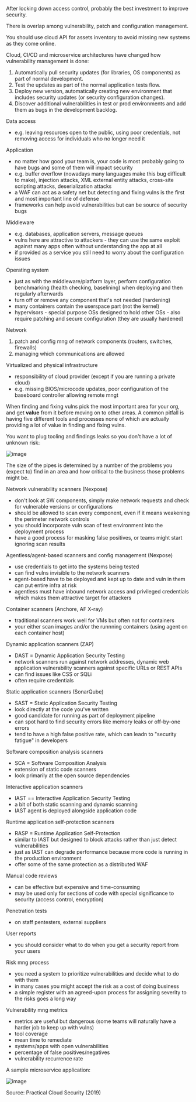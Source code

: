 After locking down access control, probably the best investment to improve security.

There is overlap among vulnerability, patch and configuration management.

You should use cloud API for assets inventory to avoid missing new systems as they come online.

Cloud, CI/CD and microservice architectures have changed how vulnerability management is done:

1. Automatically pull security updates (for libraries, OS components) as part of normal development.
2. Test the updates as part of the normal application tests flow.
3. Deploy new version, automatically creating new environment that includes security updates (or security configuration changes).
4. Discover additional vulnerabilities in test or prod environments and add them as bugs in the development backlog.

Data access

* e.g. leaving resources open to the public, using poor credentials, not removing access for individuals who no longer need it

Application

* no matter how good your team is, your code is most probably going to have bugs and some of them will impact security
* e.g. buffer overflow (nowadays many languages make this bug difficult to make), injection attacks, XML external entity attacks, cross-site scripting attacks, deserialization attacks
* a WAF can act as a safety net but detecting and fixing vulns is the first and most important line of defense
* frameworks can help avoid vulnerabilities but can be source of security bugs

Middleware

* e.g. databases, application servers, message queues
* vulns here are attractive to attackers - they can use the same exploit against many apps often without understanding the app at all
* if provided as a service you still need to worry about the configuration issues

Operating system

* just as with the middleware/platform layer, perform configuration benchmarking (health checking, baselining) when deploying and then regularly afterwards
* turn off or remove any component that's not needed (hardening)
* many containers contain the userspace part (not the kernel)
* hypervisors - special purpose OSs designed to hold other OSs - also require patching and secure configuration (they are usually hardened)

Network

1. patch and config mng of network components (routers, switches, firewalls)
2. managing which communications are allowed

Virtualized and physical infrastructure

* responsibility of cloud provider (except if you are running a private cloud)
* e.g. missing BIOS/microcode updates, poor configuration of the baseboard controller allowing remote mngt

When finding and fixing vulns pick the most important area for your org, and get **value** from it before moving on to other areas. A common pitfall is having five different tools and processes none of which are actually providing a lot of value in finding and fixing vulns.

You want to plug tooling and findings leaks so you don't have a lot of unknown risk:

![image](https://user-images.githubusercontent.com/1047259/138861332-f43d5650-276a-4eb0-8333-defd920c7e7c.png)

The size of the pipes is determined by a number of the problems you (expect to) find in an area and how critical to the business those problems might be.

Network vulnerability scanners (Nexpose)

* don't look at SW components, simply make network requests and check for vulnerable versions or configurations
* should be allowed to scan every component, even if it means weakening the perimeter network controls
* you should incorporate vuln scan of test environment into the deployment process
* have a good process for masking false positives, or teams might start ignoring scan results

Agentless/agent-based scanners and config management (Nexpose)

* use credentials to get into the systems being tested
* can find vulns invisible to the network scanners
* agent-based have to be deployed and kept up to date and vuln in them can put entire infra at risk
* agentless must have inbound network access and privileged credentials which makes them attractive target for attackers

Container scanners (Anchore, AF X-ray)

* traditional scanners work well for VMs but often not for containers
* your either scan images and/or the runnning containers (using agent on each container host)

Dynamic application scanners (ZAP)

* DAST = Dynamic Application Security Testing
* network scanners run against network addresses, dynamic web application vulnerability scanners against specific URLs or REST APIs
* can find issues like CSS or SQLi
* often require credentials

Static application scanners (SonarQube)

* SAST = Static Application Security Testing
* look directly at the code you've written
* good candidate for running as part of deployment pipeline
* can spot hard to find security errors like memory leaks or off-by-one errors
* tend to have a high false positive rate, which can leadn to "security fatigue" in developers

Software composition analysis scanners

* SCA = Software Composition Analysis
* extension of static code scanners
* look primarily at the open source dependencies

Interactive application scanners

* IAST == Interactive Application Security Testing
* a bit of both static scanning and dynamic scanning
* IAST agent is deployed alongside application code

Runtime application self-protection scanners

* RASP = Runtime Application Self-Protection
* similar to IAST but designed to block attacks rather than just detect vulnerabilities
* just as IAST can degrade performance because more code is running in the production environment
* offer some of the same protection as a distributed WAF

Manual code reviews

* can be effective but expensive and time-consuming
* may be used only for sections of code with special significance to security (access control, encryption)

Penetration tests

* on staff pentesters, external suppliers

User reports

* you should consider what to do when you get a security report from your users

Risk mng process

* you need a system to prioritize vulnerabilities and decide what to do with them
* in many cases you might accept the risk as a cost of doing business
* a simple register with an agreed-upon process for assigning severity to the risks goes a long way

Vulnerability mng metrics

* metrics are useful but dangerous (some teams will naturally have a harder job to keep up with vulns)
* tool coverage
* mean time to remediate
* systems/apps with open vulnerabilities
* percentage of false positives/negatives
* vulnerability recurrence rate 

A sample microservice application:

![image](https://user-images.githubusercontent.com/1047259/138866404-c95fe79a-1eab-42e3-b92f-138dbb699cff.png)

Source: Practical Cloud Security (2019)
